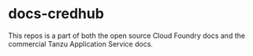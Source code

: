 # docs-credhub

This repos is a part of both the open source Cloud Foundry docs and the commercial Tanzu Application Service docs.
